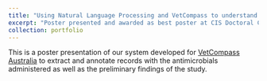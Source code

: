 ```yaml
---
title: "Using Natural Language Processing and VetCompass to understand antimicrobial usage patterns in Australia"
excerpt: "Poster presented and awarded as best poster at CIS Doctoral Colloquim 2019, Australia Veterinary Conference 2019, and Australasia Computer Science Week 2020 <br/><a href='/files/2020-HUR-PLOSONE.pdf img src='/images/CIS_Poster_smaller.png'>"
collection: portfolio
---
```


This is a poster presentation of our system developed for [VetCompass Australia](https://www.vetcompass.com.au/) to extract and annotate records with the antimicrobials administered as well as the preliminary findings of the study.

